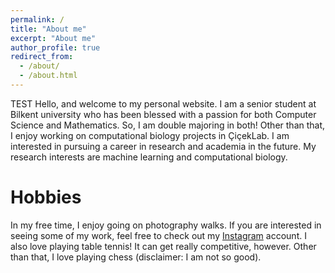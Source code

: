 ```yaml
---
permalink: /
title: "About me"
excerpt: "About me"
author_profile: true
redirect_from: 
  - /about/
  - /about.html
---
```

TEST
Hello, and welcome to my personal website. I am a senior student at Bilkent university who has been blessed with a passion for both Computer Science and Mathematics. So, I am double majoring in both! Other than that, I enjoy working on computational biology projects in ÇiçekLab. I am interested in pursuing a career in research and academia in the future. My research interests are machine learning and computational biology. 

Hobbies
=====
In my free time, I enjoy going on photography walks. If you are interested in seeing some of my work, feel free to check out my [Instagram](https://www.instagram.com/mohahf19/) account. I also love playing table tennis! It can get really competitive, however. Other than that, I love playing chess (disclaimer: I am not so good). 
